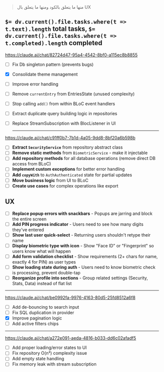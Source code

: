 

> منها ما يتعلق بالكود ومنها ما يتعلق بال UX

`$= dv.current().file.tasks.where(t => t.text).length` total tasks, `$= dv.current().file.tasks.where(t => t.completed).length` completed
---

https://claude.ai/chat/82724d47-95a4-4542-8bf0-a115ec8b8855

- [ ] Fix Db singleton pattern (prevents bugs)
- [x] Consolidate theme management
- [ ] Improve error handling
- [ ] Remove `currentEntry` from EntriesState (unused complexity)
- [ ] Stop calling `add()` from within BLoC event handlers
- [ ] Extract duplicate query building logic in repositories
- [ ] Replace StreamSubscription with BlocListener in UI  

   ---
https://claude.ai/chat/c91ff0b7-7b1d-4a05-9dd8-8bf20a6b598b

- [ ] **Extract `SecurityService`** from repository abstract class
- [ ] **Remove static methods** from `BiometricService` - make it injectable
- [ ] **Add repository methods** for all database operations (remove direct DB access from BLoC)
- [ ] **Implement custom exceptions** for better error handling
- [ ] **Add `copyWith`** to `AuthAuthenticated` state for partial updates
- [ ] **Move business logic** from UI to BLoC
- [ ] **Create use cases** for complex operations like export

## UX
- [ ] **Replace popup errors with snackbars** - Popups are jarring and block the entire screen
- [ ] **Add PIN progress indicator** - Users need to see how many digits they've entered
- [ ] **Show last user quick-select** - Returning users shouldn't retype their name
- [ ] **Display biometric type with icon** - Show "Face ID" or "Fingerprint" so users know what will happen
- [ ] **Add form validation checklist** - Show requirements (2+ chars for name, exactly 4 for PIN) as user types
- [ ] **Show loading state during auth** - Users need to know biometric check is processing, prevent double-tap
- [ ] **Reorganize profile into sections** - Group related settings (Security, Stats, Data) instead of flat list

---
https://claude.ai/chat/be0992fa-9976-4163-80d5-25fd8512a6f8

- [ ] Add de-bouncing to search input
- [ ] Fix SQL duplication in provider
- [x] Improve pagination logic
- [ ] Add active filters chips

---
https://claude.ai/chat/a272e091-aeda-4816-b033-dd6c02afadf5

- [ ] Add proper loading/error states to UI
- [ ] Fix repository O(n²) complexity issue
- [ ] Add empty state handling
- [ ] Fix memory leak with stream subscription
